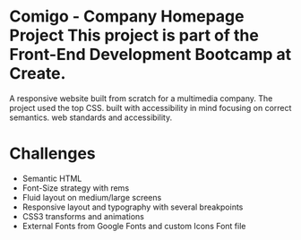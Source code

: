 Comigo - Company Homepage Project
This project is part of the Front-End Development Bootcamp at Create.
=====================================================================

A responsive website built from scratch for a multimedia company. The project used the top CSS.
built with accessibility in mind focusing on correct semantics.
web standards and accessibility.

Challenges
==========

* Semantic HTML
* Font-Size strategy with rems
* Fluid layout on medium/large screens
* Responsive layout and typography with several breakpoints
* CSS3 transforms and animations
* External Fonts from Google Fonts and custom Icons Font file

